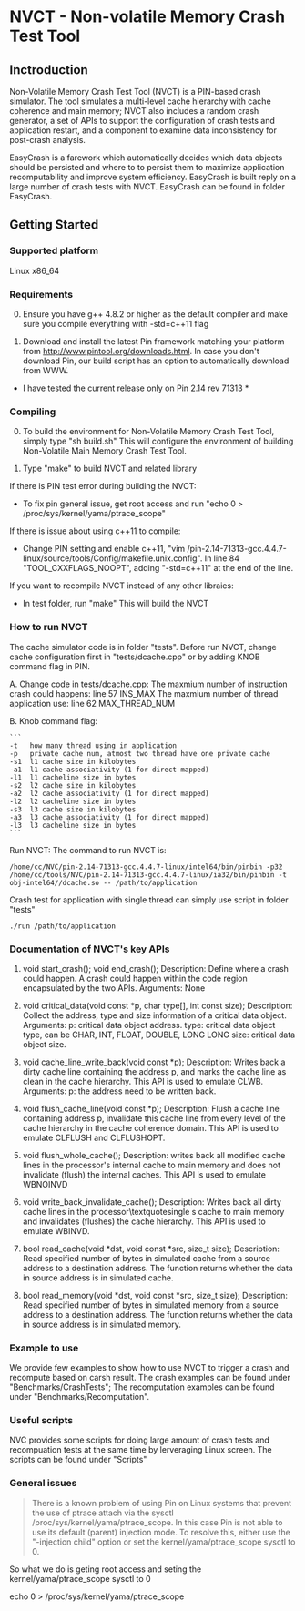 # NVCT - Non-volatile Memory Crash Test Tool

## Inctroduction
Non-Volatile Memory Crash Test Tool (NVCT) is a PIN-based crash simulator. The tool simulates a multi-level cache hierarchy with cache coherence and main memory; NVCT also includes a random crash generator, a set of APIs to support the configuration of crash tests and application restart, and a component to examine data inconsistency for post-crash analysis. 

EasyCrash is a farework which automatically decides which data objects should be persisted and where to to persist them to maximize application recomputability and improve system efficiency.
EasyCrash is built reply on a large number of crash tests with NVCT. EasyCrash can be found in folder EasyCrash.


## Getting Started

### Supported platform

Linux x86_64


### Requirements	

0. Ensure you have g++ 4.8.2 or higher as the default compiler and make sure you compile everything with -std=c++11 flag

1. Download and install the latest Pin framework matching your platform from
http://www.pintool.org/downloads.html. In case you don't download Pin, our build script has an option to automatically download from WWW.
* I have tested the current release only on Pin 2.14 rev 71313 *



### Compiling

0. To build the environment for Non-Volatile Memory Crash Test Tool, simply type "sh build.sh"
   This will configure the environment of building Non-Volatile Main Memory Crash Test Tool. 

1. Type "make" to build NVCT and related library

If there is PIN test error during building the NVCT: 
* To fix pin general issue, get root access and run "echo 0 > /proc/sys/kernel/yama/ptrace_scope"

If there is issue about using c++11 to compile:
* Change PIN setting and enable c++11, "vim /pin-2.14-71313-gcc.4.4.7-linux/source/tools/Config/makefile.unix.config".
   In line 84 "TOOL_CXXFLAGS_NOOPT", adding "-std=c++11" at the end of the line.

If you want to recompile NVCT instead of any other libraies:
* In test folder, run "make"
   This will build the NVCT
   

### How to run NVCT

The cache simulator code is in folder "tests". Before run NVCT, change cache configuration first in "tests/dcache.cpp" or by adding KNOB command flag in PIN.

A. Change code in tests/dcache.cpp:
	The maxmium number of instruction crash could happens:      line 57   INS_MAX
	The maxmium number of thread application use:               line 62   MAX_THREAD_NUM

B. Knob command flag:

	```
	-t   how many thread using in application
	-p   private cache num, atmost two thread have one private cache
	-s1  l1 cache size in kilobytes
	-a1  l1 cache associativity (1 for direct mapped)
	-l1  l1 cacheline size in bytes
	-s2  l2 cache size in kilobytes
	-a2  l2 cache associativity (1 for direct mapped)
	-l2  l2 cacheline size in bytes
	-s3  l3 cache size in kilobytes
	-a3  l3 cache associativity (1 for direct mapped)
	-l3  l3 cacheline size in bytes
	```

Run NVCT:
The command to run NVCT is:

```
/home/cc/NVC/pin-2.14-71313-gcc.4.4.7-linux/intel64/bin/pinbin -p32 /home/cc/tools/NVC/pin-2.14-71313-gcc.4.4.7-linux/ia32/bin/pinbin -t obj-intel64//dcache.so -- /path/to/application 
```

Crash test for application with single thread can simply use script in folder "tests"

```
./run /path/to/application
```

### Documentation of NVCT's key APIs 

1. void start_crash(); void end_crash();
	Description: 
   		Define where a crash could happen.
		A crash could happen within the code region encapsulated by the two APIs.
	Arguments:
		None
2. void critical_data(void const *p, char type[], int const size); 
	Description:
		Collect the address, type and size information of a critical data object.
	Arguments:
		p: critical data object address.
		type: critical data object type, can be CHAR, INT, FLOAT, DOUBLE, LONG LONG 
                size: critical data object size.

3. void cache_line_write_back(void const *p);
	Description:
		Writes back a dirty cache line containing the address p, and marks the cache line as clean in the cache hierarchy.
		This API is used to emulate CLWB.
	Arguments:
		p: the address need to be written back.

4. void flush_cache_line(void const *p);
	Description:
		Flush a cache line containing address p, invalidate this cache line from every level of the cache hierarchy in the cache coherence domain. 
		This API is used to emulate CLFLUSH and CLFLUSHOPT.
		
5. void flush_whole_cache();
	Description:
		writes back all modified cache lines in the processor's internal cache to main memory and does not invalidate (flush) the internal caches. 
		This API is used to emulate WBNOINVD

6. void write_back_invalidate_cache();
	Description:
		 Writes back all dirty cache lines in the processor\textquotesingle s cache to main memory and invalidates (flushes) the cache hierarchy. 
		 This API is used to emulate WBINVD.

6. bool read_cache(void *dst, void const *src, size_t size);
	Description:
		 Read specified number of bytes in simulated cache from a source address to a destination address. 
		 The function returns whether the data in source address is in simulated cache.

7. bool read_memory(void *dst, void const *src, size_t size);
	Description:
		 Read specified number of bytes in simulated memory from a source address to a destination address. 
		 The function returns whether the data in source address is in simulated memory.
		 
### Example to use 
We provide few examples to show how to use NVCT to trigger a crash and recompute based on carsh result. 
The crash examples can be found under "Benchmarks/CrashTests"; 
The recomputation examples can be found under "Benchmarks/Recomputation".

### Useful scripts

NVC provides some scripts for doing large amount of crash tests and recompuation tests at the same time by lerveraging Linux screen.
The scripts can be found under "Scripts"

### General issues
        
> There is a known problem of using Pin on Linux systems that prevent the use
> of ptrace attach via the sysctl /proc/sys/kernel/yama/ptrace_scope.
> In this case Pin is not able to use its default (parent) injection mode.
> To resolve this, either use the "-injection child" option or 
> set the kernel/yama/ptrace_scope sysctl to 0.

So what we do is geting root access and seting the kernel/yama/ptrace_scope sysctl to 0

echo 0 > /proc/sys/kernel/yama/ptrace_scope

